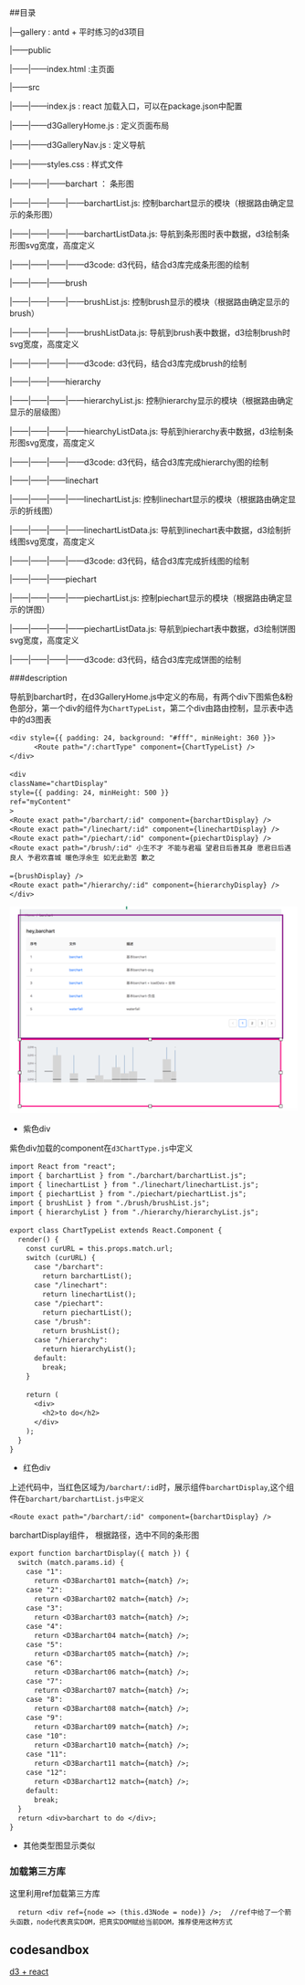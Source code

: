 ##目录

|—gallery : antd + 平时练习的d3项目

|——public

|——|——index.html :主页面

|——src

|——|——index.js : react 加载入口，可以在package.json中配置

|——|——d3GalleryHome.js : 定义页面布局

|——|——d3GalleryNav.js : 定义导航

|——|——styles.css : 样式文件

|——|——|——barchart ： 条形图

|——|——|——|——barchartList.js: 控制barchart显示的模块（根据路由确定显示的条形图）

|——|——|——|——barchartListData.js: 导航到条形图时表中数据，d3绘制条形图svg宽度，高度定义

|——|——|——|——d3code: d3代码，结合d3库完成条形图的绘制

|——|——|——brush 

|——|——|——|——brushList.js: 控制brush显示的模块（根据路由确定显示的brush）

|——|——|——|——brushListData.js: 导航到brush表中数据，d3绘制brush时svg宽度，高度定义

|——|——|——|——d3code: d3代码，结合d3库完成brush的绘制

|——|——|——hierarchy

|——|——|——|——hierarchyList.js: 控制hierarchy显示的模块（根据路由确定显示的层级图）

|——|——|——|——hiearchyListData.js: 导航到hierarchy表中数据，d3绘制条形图svg宽度，高度定义

|——|——|——|——d3code: d3代码，结合d3库完成hierarchy图的绘制

|——|——|——linechart

|——|——|——|——linechartList.js: 控制linechart显示的模块（根据路由确定显示的折线图）

|——|——|——|——linechartListData.js: 导航到linechart表中数据，d3绘制折线图svg宽度，高度定义

|——|——|——|——d3code: d3代码，结合d3库完成折线图的绘制

|——|——|——piechart

|——|——|——|——piechartList.js: 控制piechart显示的模块（根据路由确定显示的饼图）

|——|——|——|——piechartListData.js: 导航到piechart表中数据，d3绘制饼图svg宽度，高度定义

|——|——|——|——d3code: d3代码，结合d3库完成饼图的绘制



###description

导航到barchart时，在d3GalleryHome.js中定义的布局，有两个div下图紫色&粉色部分，第一个div的组件为`ChartTypeList`，第二个div由路由控制，显示表中选中的d3图表

```react
<div style={{ padding: 24, background: "#fff", minHeight: 360 }}>
      <Route path="/:chartType" component={ChartTypeList} />
</div>

<div
className="chartDisplay"
style={{ padding: 24, minHeight: 500 }}
ref="myContent"
>
<Route exact path="/barchart/:id" component={barchartDisplay} />
<Route exact path="/linechart/:id" component={linechartDisplay} />
<Route exact path="/piechart/:id" component={piechartDisplay} />
<Route exact path="/brush/:id" 小生不才 不能与君福 望君日后善其身 愿君日后遇良人 予君欢喜城 暖色浮余生 如无此勤苦 歉之

={brushDisplay} />
<Route exact path="/hierarchy/:id" component={hierarchyDisplay} />
</div>
```

![gallery01](img/gallery01.png)



* 紫色div

紫色div加载的component在`d3ChartType.js`中定义

```react
import React from "react";
import { barchartList } from "./barchart/barchartList.js";
import { linechartList } from "./linechart/linechartList.js";
import { piechartList } from "./piechart/piechartList.js";
import { brushList } from "./brush/brushList.js";
import { hierarchyList } from "./hierarchy/hierarchyList.js";

export class ChartTypeList extends React.Component {
  render() {
    const curURL = this.props.match.url;
    switch (curURL) {
      case "/barchart":
        return barchartList();
      case "/linechart":
        return linechartList();
      case "/piechart":
        return piechartList();
      case "/brush":
        return brushList();
      case "/hierarchy":
        return hierarchyList();
      default:
        break;
    }

    return (
      <div>
        <h2>to do</h2>
      </div>
    );
  }
}

```



* 红色div

上述代码中，当红色区域为`/barchart/:id`时，展示组件`barchartDisplay`,这个组件在`barchart/barchartList.js中定义`

```react
<Route exact path="/barchart/:id" component={barchartDisplay} />
```

barchartDisplay组件， 根据路径，选中不同的条形图

```react
export function barchartDisplay({ match }) {
  switch (match.params.id) {
    case "1":
      return <D3Barchart01 match={match} />;
    case "2":
      return <D3Barchart02 match={match} />;
    case "3":
      return <D3Barchart03 match={match} />;
    case "4":
      return <D3Barchart04 match={match} />;
    case "5":
      return <D3Barchart05 match={match} />;
    case "6":
      return <D3Barchart06 match={match} />;
    case "7":
      return <D3Barchart07 match={match} />;
    case "8":
      return <D3Barchart08 match={match} />;
    case "9":
      return <D3Barchart09 match={match} />;
    case "10":
      return <D3Barchart10 match={match} />;
    case "11":
      return <D3Barchart11 match={match} />;
    case "12":
      return <D3Barchart12 match={match} />;
    default:
      break;
  }
  return <div>barchart to do </div>;
}
```

* 其他类型图显示类似





### 加载第三方库

这里利用ref加载第三方库

```react
  return <div ref={node => (this.d3Node = node)} />;  //ref中给了一个箭头函数，node代表真实DOM，把真实DOM赋给当前DOM，推荐使用这种方式
```



## codesandbox

[d3 + react](https://codesandbox.io/s/w280w2x0m8)



